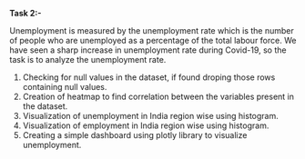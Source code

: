 
**Task 2:-**

Unemployment is measured by the unemployment rate which is the number of people who are unemployed as a percentage of the total labour force. We have seen a sharp increase in unemployment rate during Covid-19, so the task is to analyze the unemployment rate.

1. Checking for null values in the dataset, if found droping those rows containing null values.
2. Creation of heatmap to find correlation between the variables present in the dataset.
3. Visualization of unemployment in India region wise using histogram.
4. Visualization of employment in India region wise using histogram.
5. Creating a simple dashboard using plotly library to visualize unemployment.
